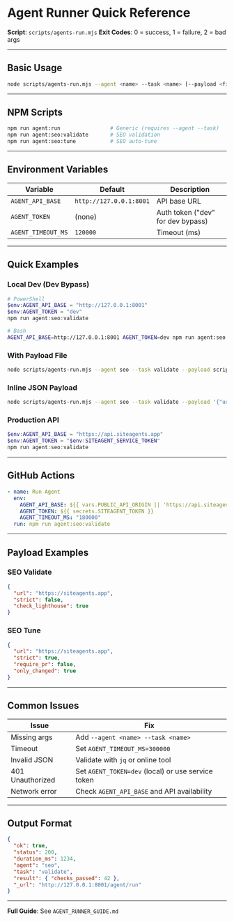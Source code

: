 # Agent Runner Quick Reference

**Script**: `scripts/agents-run.mjs`
**Exit Codes**: 0 = success, 1 = failure, 2 = bad args

---

## Basic Usage

```bash
node scripts/agents-run.mjs --agent <name> --task <name> [--payload <file|json>] [--token <token>]
```

---

## NPM Scripts

```bash
npm run agent:run                # Generic (requires --agent --task)
npm run agent:seo:validate       # SEO validation
npm run agent:seo:tune           # SEO auto-tune
```

---

## Environment Variables

| Variable | Default | Description |
|----------|---------|-------------|
| `AGENT_API_BASE` | `http://127.0.0.1:8001` | API base URL |
| `AGENT_TOKEN` | (none) | Auth token ("dev" for dev bypass) |
| `AGENT_TIMEOUT_MS` | `120000` | Timeout (ms) |

---

## Quick Examples

### Local Dev (Dev Bypass)
```powershell
# PowerShell
$env:AGENT_API_BASE = "http://127.0.0.1:8001"
$env:AGENT_TOKEN = "dev"
npm run agent:seo:validate
```

```bash
# Bash
AGENT_API_BASE=http://127.0.0.1:8001 AGENT_TOKEN=dev npm run agent:seo:validate
```

### With Payload File
```bash
node scripts/agents-run.mjs --agent seo --task validate --payload scripts/payloads/seo-validate.json
```

### Inline JSON Payload
```bash
node scripts/agents-run.mjs --agent seo --task validate --payload '{"url":"https://siteagents.app"}'
```

### Production API
```powershell
$env:AGENT_API_BASE = "https://api.siteagents.app"
$env:AGENT_TOKEN = "$env:SITEAGENT_SERVICE_TOKEN"
npm run agent:seo:validate
```

---

## GitHub Actions

```yaml
- name: Run Agent
  env:
    AGENT_API_BASE: ${{ vars.PUBLIC_API_ORIGIN || 'https://api.siteagents.app' }}
    AGENT_TOKEN: ${{ secrets.SITEAGENT_TOKEN }}
    AGENT_TIMEOUT_MS: "180000"
  run: npm run agent:seo:validate
```

---

## Payload Examples

### SEO Validate
```json
{
  "url": "https://siteagents.app",
  "strict": false,
  "check_lighthouse": true
}
```

### SEO Tune
```json
{
  "url": "https://siteagents.app",
  "strict": true,
  "require_pr": false,
  "only_changed": true
}
```

---

## Common Issues

| Issue | Fix |
|-------|-----|
| Missing args | Add `--agent <name> --task <name>` |
| Timeout | Set `AGENT_TIMEOUT_MS=300000` |
| Invalid JSON | Validate with `jq` or online tool |
| 401 Unauthorized | Set `AGENT_TOKEN=dev` (local) or use service token |
| Network error | Check `AGENT_API_BASE` and API availability |

---

## Output Format

```json
{
  "ok": true,
  "status": 200,
  "duration_ms": 1234,
  "agent": "seo",
  "task": "validate",
  "result": { "checks_passed": 42 },
  "_url": "http://127.0.0.1:8001/agent/run"
}
```

---

**Full Guide**: See `AGENT_RUNNER_GUIDE.md`
